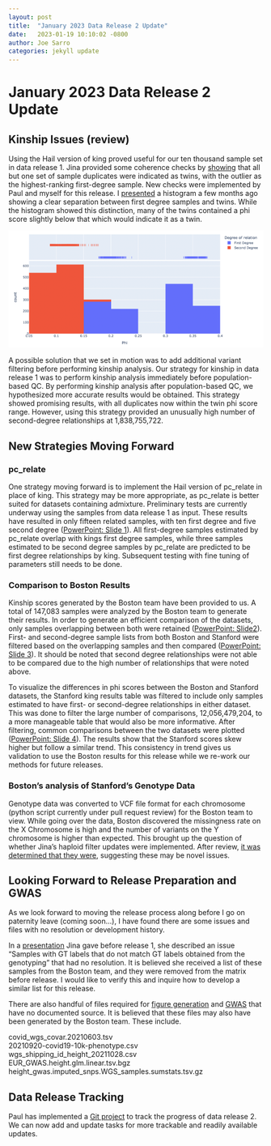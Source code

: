 ```yaml
---
layout: post
title:  "January 2023 Data Release 2 Update"
date:   2023-01-19 10:10:02 -0800
author: Joe Sarro
categories: jekyll update
---
```


# January 2023 Data Release 2 Update

## Kinship Issues (review)

Using the Hail version of king proved useful for our ten thousand sample set in data release 1. Jina provided some coherence checks by [showing](https://docs.google.com/presentation/d/11X0ySTsABSgYfcNUc43zN3vIDFIvBPwh7yLFIIJWUps/edit?pli=1#slide=id.g10fc22f8ba8_0_0) that all but one set of sample duplicates were indicated as twins, with the outlier as the highest-ranking first-degree sample. New checks were implemented by Paul and myself for this release. I [presented](https://docs.google.com/presentation/d/1zgPUBy573McIu7BgLnogfq0duimKlmNG9uxy82kAk-8/edit#slide=id.g1b8c720df8c_0_10) a histogram a few months ago showing a clear separation between first degree samples and twins. While the histogram showed this distinction, many of the twins contained a phi score slightly below that which would indicate it as a twin. 

![Fig 1. Histogram showing distinct groups within first degree relationships](assets/2023-01-20/fig1-twins-labelled-first-degree.png)

A possible solution that we set in motion was to add additional variant filtering before performing kinship analysis.  Our strategy for kinship in data release 1 was to perform kinship analysis immediately before population-based QC. By performing kinship analysis after population-based QC, we hypothesized more accurate results would be obtained. This strategy showed promising results, with all duplicates now within the twin phi score range.  However, using this strategy provided an unusually high number of second-degree relationships at 1,838,755,722.

## New Strategies Moving Forward

### pc_relate

One strategy moving forward is to implement the Hail version of pc_relate in place of king. This strategy may be more appropriate, as pc_relate is better suited for datasets containing admixture. Preliminary tests are currently underway using the samples from data release 1 as input. These results have resulted in only fifteen related samples, with ten first degree and five second degree ([PowerPoint: Slide 1](https://docs.google.com/presentation/d/1HYg9H8I8scEK50UgxU06-hQ-XyC9sc8Hdywlw7HiPWM/edit#slide=id.p)). All first-degree samples estimated by pc_relate overlap with kings first degree samples, while three samples estimated to be second degree samples by pc_relate are predicted to be first degree relationships by king. Subsequent testing with fine tuning of parameters still needs to be done. 

### Comparison to Boston Results

Kinship scores generated by the Boston team have been provided to us. A total of 147,083 samples were analyzed by the Boston team to generate their results. In order to generate an efficient comparison of the datasets, only samples overlapping between both were retained ([PowerPoint: Slide2](https://docs.google.com/presentation/d/1HYg9H8I8scEK50UgxU06-hQ-XyC9sc8Hdywlw7HiPWM/edit#slide=id.g1e6230bce2f_0_9)). First- and second-degree sample lists from both Boston and Stanford were filtered based on the overlapping samples and then compared ([PowerPoint: Slide 3](https://docs.google.com/presentation/d/1HYg9H8I8scEK50UgxU06-hQ-XyC9sc8Hdywlw7HiPWM/edit#slide=id.g1e6230bce2f_0_31)). It should be noted that second degree relationships were not able to be compared due to the high number of relationships that were noted above. 

To visualize the differences in phi scores between the Boston and Stanford datasets, the Stanford king results table was filtered to include only samples estimated to have first- or second-degree relationships in either dataset. This was done to filter the large number of comparisons, 12,056,479,204, to a more manageable table that would also be more informative. After filtering, common comparisons between the two datasets were plotted ([PowerPoint: Slide 4](https://docs.google.com/presentation/d/1HYg9H8I8scEK50UgxU06-hQ-XyC9sc8Hdywlw7HiPWM/edit#slide=id.g1e6230bce2f_0_2)). The results show that the Stanford scores skew higher but follow a similar trend. This consistency in trend gives us validation to use the Boston results for this release while we re-work our methods for future releases. 

### Boston’s analysis of Stanford’s Genotype Data

Genotype data was converted to VCF file format for each chromosome (python script currently under pull request review) for the Boston team to view. While going over the data, Boston discovered the missingness rate on the X Chromosome is high and the number of variants on the Y chromosome is higher than expected. This brought up the question of whether Jina’s haploid filter updates were implemented. After review, [it was determined that they were](https://github.com/va-big-data-genomics/mvp-wgs-snp-indel-release/blob/main/SNPs-Indels/step4_population_based_QC/VA_MVP_10K_WGS_QC_Process_20220211.ipynb), suggesting these may be novel issues.


## Looking Forward to Release Preparation and GWAS

As we look forward to moving the release process along before I go on paternity leave (coming soon...), I have found there are some issues and files with no resolution or development history. 

In a [presentation](https://docs.google.com/presentation/d/11X0ySTsABSgYfcNUc43zN3vIDFIvBPwh7yLFIIJWUps/edit?pli=1#slide=id.g111057008ef_0_9) Jina gave before release 1, she described an issue “Samples with GT labels that do not match GT labels obtained from the genotyping” that had no resolution. It is believed she received a list of these samples from the Boston team, and they were removed from the matrix before release. I would like to verify this and inquire how to develop a similar list for this release. 

There are also handful of files required for [figure generation](https://github.com/va-big-data-genomics/mvp-wgs-snp-indel-release/blob/main/SNPs-Indels/data_release_2022/dataset_analysis_notebook/Sample-based_statistical_analysis_for_WGS_dataset_20220218.ipynb) and [GWAS](https://github.com/jsarro13/mvp-wgs-snp-indel-release/blob/main/SNPs-Indels/data_release_2022/dataset_analysis_notebook/GWAS-C19-10k-Height-DataRelease1-20220322.ipynb) that have no documented source. It is believed that these files may also have been generated by the Boston team. These include. 

covid_wgs_covar.20210603.tsv<br>
20210920-covid19-10k-phenotype.csv<br>
wgs_shipping_id_height_20211028.csv<br>
EUR_GWAS.height.glm.linear.tsv.bgz<br>
height_gwas.imputed_snps.WGS_samples.sumstats.tsv.gz

## Data Release Tracking 

Paul has implemented a [Git project](https://github.com/orgs/va-big-data-genomics/projects/4/views/1) to track the progress of data release 2. We can now add and update tasks for more trackable and readily available updates. 
